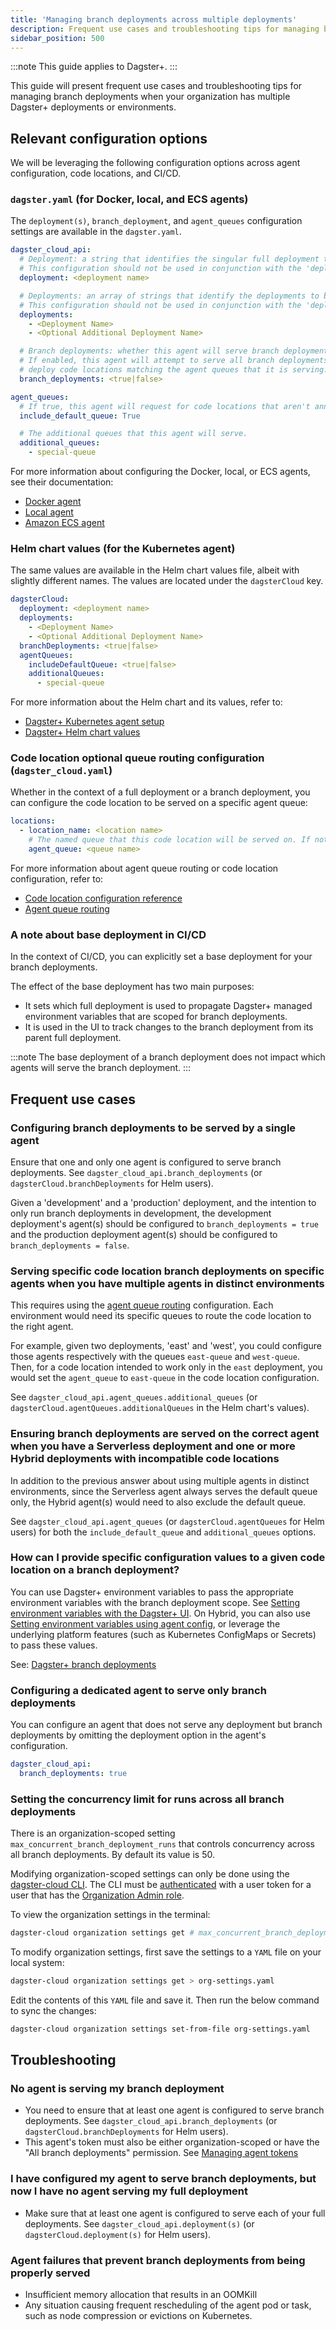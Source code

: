 ```yaml
---
title: 'Managing branch deployments across multiple deployments'
description: Frequent use cases and troubleshooting tips for managing branch deployments when your organization has multiple Dagster+ deployments or environments.
sidebar_position: 500
---
```


:::note
This guide applies to Dagster+.
:::

This guide will present frequent use cases and troubleshooting tips for managing branch deployments when your organization has multiple Dagster+ deployments or environments.

## Relevant configuration options

We will be leveraging the following configuration options across agent configuration, code locations, and CI/CD.

### `dagster.yaml` (for Docker, local, and ECS agents)

The `deployment(s)`, `branch_deployment`, and `agent_queues` configuration settings are available in the `dagster.yaml`.

```yaml
dagster_cloud_api:
  # Deployment: a string that identifies the singular full deployment to be served by this agent.
  # This configuration should not be used in conjunction with the 'deployments' configuration option.
  deployment: <deployment name>

  # Deployments: an array of strings that identify the deployments to be served by this agent.
  # This configuration should not be used in conjunction with the 'deployment' configuration option.
  deployments:
    - <Deployment Name>
    - <Optional Additional Deployment Name>

  # Branch deployments: whether this agent will serve branch deployments or not.
  # If enabled, this agent will attempt to serve all branch deployments in the organization and will
  # deploy code locations matching the agent queues that it is serving.
  branch_deployments: <true|false>

agent_queues:
  # If true, this agent will request for code locations that aren't annotated with a specific queue
  include_default_queue: True

  # The additional queues that this agent will serve.
  additional_queues:
    - special-queue
```

For more information about configuring the Docker, local, or ECS agents, see their documentation:

- [Docker agent](/dagster-plus/deployment/deployment-types/hybrid/docker/)
- [Local agent](/dagster-plus/deployment/deployment-types/hybrid/local/)
- [Amazon ECS agent](/dagster-plus/deployment/deployment-types/hybrid/amazon-ecs/)

### Helm chart values (for the Kubernetes agent)

The same values are available in the Helm chart values file, albeit with slightly different names. The values are
located under the `dagsterCloud` key.

```yaml
dagsterCloud:
  deployment: <deployment name>
  deployments:
    - <Deployment Name>
    - <Optional Additional Deployment Name>
  branchDeployments: <true|false>
  agentQueues:
    includeDefaultQueue: <true|false>
    additionalQueues:
      - special-queue
```

For more information about the Helm chart and its values, refer to:

- [Dagster+ Kubernetes agent setup](/dagster-plus/deployment/deployment-types/hybrid/kubernetes/setup)
- [Dagster+ Helm chart values](https://artifacthub.io/packages/helm/dagster-cloud/dagster-cloud-agent?modal=values)

### Code location optional queue routing configuration (`dagster_cloud.yaml`)

Whether in the context of a full deployment or a branch deployment, you can configure the code location to be served on a specific agent queue:

```yaml
locations:
  - location_name: <location name>
    # The named queue that this code location will be served on. If not set, the default queue is used.
    agent_queue: <queue name>
```

For more information about agent queue routing or code location configuration, refer to:

- [Code location configuration reference](/dagster-plus/deployment/code-locations/dagster-cloud-yaml)
- [Agent queue routing](/dagster-plus/deployment/deployment-types/hybrid/multiple#routing-requests-to-specific-agents)

### A note about base deployment in CI/CD

In the context of CI/CD, you can explicitly set a base deployment for your branch deployments.

The effect of the base deployment has two main purposes:

- It sets which full deployment is used to propagate Dagster+ managed environment variables that are scoped for branch deployments.
- It is used in the UI to track changes to the branch deployment from its parent full deployment.

:::note
The base deployment of a branch deployment does not impact which agents will serve the branch deployment.
:::

## Frequent use cases

### Configuring branch deployments to be served by a single agent

Ensure that one and only one agent is configured to serve branch deployments. See `dagster_cloud_api.branch_deployments` (or `dagsterCloud.branchDeployments` for Helm users).

Given a 'development' and a 'production' deployment, and the intention to only run branch deployments in development, the development deployment's agent(s) should be configured to `branch_deployments = true` and the production deployment agent(s) should be configured to `branch_deployments = false`.

### Serving specific code location branch deployments on specific agents when you have multiple agents in distinct environments

This requires using the [agent queue routing](/dagster-plus/deployment/deployment-types/hybrid/multiple#routing-requests-to-specific-agents) configuration. Each environment would need its specific queues to route the code location to the right agent.

For example, given two deployments, 'east' and 'west', you could configure those agents respectively with the queues `east-queue` and `west-queue`. Then, for a code location intended to work only in the `east` deployment, you would set the `agent_queue` to `east-queue` in the code location configuration.

See `dagster_cloud_api.agent_queues.additional_queues` (or `dagsterCloud.agentQueues.additionalQueues` in the Helm chart's values).

### Ensuring branch deployments are served on the correct agent when you have a Serverless deployment and one or more Hybrid deployments with incompatible code locations

In addition to the previous answer about using multiple agents in distinct environments, since the Serverless agent always serves the default queue only, the Hybrid agent(s) would need to also exclude the default queue.

See `dagster_cloud_api.agent_queues` (or `dagsterCloud.agentQueues` for Helm users) for both the `include_default_queue` and `additional_queues` options.

### How can I provide specific configuration values to a given code location on a branch deployment?

You can use Dagster+ environment variables to pass the appropriate environment variables with the branch deployment scope. See [Setting environment variables with the Dagster+ UI](/dagster-plus/deployment/management/environment-variables/dagster-ui).
On Hybrid, you can also use [Setting environment variables using agent config](/dagster-plus/deployment/management/environment-variables/agent-config), or leverage the underlying platform features (such as Kubernetes ConfigMaps or Secrets) to pass these values.

See: [Dagster+ branch deployments](/guides/deploy/using-environment-variables-and-secrets#dagster-branch-deployments)

### Configuring a dedicated agent to serve only branch deployments

You can configure an agent that does not serve any deployment but branch deployments by omitting the deployment
option in the agent's configuration.

```yaml
dagster_cloud_api:
  branch_deployments: true
```

### Setting the concurrency limit for runs across all branch deployments

There is an organization-scoped setting `max_concurrent_branch_deployment_runs` that controls concurrency across all branch deployments. By default its value is 50.

Modifying organization-scoped settings can only be done using the [dagster-cloud CLI](/dagster-plus/deployment/management/dagster-cloud-cli/). The CLI must be [authenticated](/dagster-plus/deployment/management/dagster-cloud-cli/installing-and-configuring#setting-up-the-configuration-file) with a user token for a user that has the [Organization Admin role](/dagster-plus/features/authentication-and-access-control/rbac/user-roles-permissions#dagster-user-roles).

To view the organization settings in the terminal:

```bash
dagster-cloud organization settings get # max_concurrent_branch_deployment_runs: 50
```

To modify organization settings, first save the settings to a `YAML` file on your local system:

```bash
dagster-cloud organization settings get > org-settings.yaml
```

Edit the contents of this `YAML` file and save it. Then run the below command to sync the changes:

```bash
dagster-cloud organization settings set-from-file org-settings.yaml
```

## Troubleshooting

### No agent is serving my branch deployment

- You need to ensure that at least one agent is configured to serve branch deployments. See `dagster_cloud_api.branch_deployments` (or `dagsterCloud.branchDeployments` for Helm users).
- This agent's token must also be either organization-scoped or have the "All branch deployments" permission. See [Managing agent tokens](/dagster-plus/deployment/management/tokens/agent-tokens#managing-agent-tokens)

### I have configured my agent to serve branch deployments, but now I have no agent serving my full deployment

- Make sure that at least one agent is configured to serve each of your full deployments. See `dagster_cloud_api.deployment(s)` (or `dagsterCloud.deployment(s)` for Helm users).

### Agent failures that prevent branch deployments from being properly served

- Insufficient memory allocation that results in an OOMKill
- Any situation causing frequent rescheduling of the agent pod or task, such as node compression or evictions on Kubernetes.
